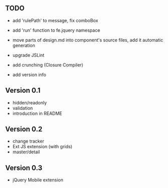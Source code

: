 ## TODO

* add 'rulePath' to message, fix comboBox
* add 'run' function to fe.jquery namespace

* move parts of design.md into component's source files, add it automatic generation
* upgrade JSLint
* add crunching (Closure Compiler)
* add version info


## Version 0.1

* hidden/readonly
* validation
* introduction in README

## Version 0.2

* change tracker
* Ext JS extension (with grids)
* master/detail

## Version 0.3

* jQuery Mobile extension

